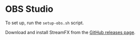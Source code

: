 # OBS Studio

To set up, run the `setup-obs.sh` script.

Download and install StreamFX from the
[GitHub releases page](https://github.com/Xaymar/obs-StreamFX/releases/).
